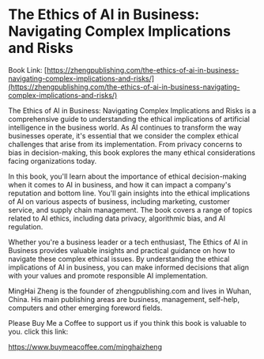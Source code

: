 # The Ethics of AI in Business: Navigating Complex Implications and Risks

Book Link: [https://zhengpublishing.com/the-ethics-of-ai-in-business-navigating-complex-implications-and-risks/](https://zhengpublishing.com/the-ethics-of-ai-in-business-navigating-complex-implications-and-risks/)

The Ethics of AI in Business: Navigating Complex Implications and Risks is a comprehensive guide to understanding the ethical implications of artificial intelligence in the business world. As AI continues to transform the way businesses operate, it's essential that we consider the complex ethical challenges that arise from its implementation. From privacy concerns to bias in decision-making, this book explores the many ethical considerations facing organizations today.

In this book, you'll learn about the importance of ethical decision-making when it comes to AI in business, and how it can impact a company's reputation and bottom line. You'll gain insights into the ethical implications of AI on various aspects of business, including marketing, customer service, and supply chain management. The book covers a range of topics related to AI ethics, including data privacy, algorithmic bias, and AI regulation.

Whether you're a business leader or a tech enthusiast, The Ethics of AI in Business provides valuable insights and practical guidance on how to navigate these complex ethical issues. By understanding the ethical implications of AI in business, you can make informed decisions that align with your values and promote responsible AI implementation.

MingHai Zheng is the founder of zhengpublishing.com and lives in Wuhan, China. His main publishing areas are business, management, self-help, computers and other emerging foreword fields.

Please Buy Me a Coffee to support us if you think this book is valuable to you. click this link:

https://www.buymeacoffee.com/minghaizheng

